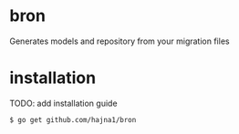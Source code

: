 # bron
Generates models and repository from your migration files
# installation
TODO: add installation guide

```
$ go get github.com/hajna1/bron

```
